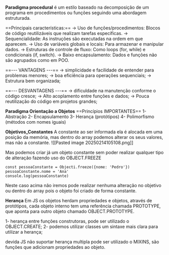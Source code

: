 **Paradigma procedural** 
é um estilo baseado na decomposição de um programa em procedimentos ou funções
seguindo uma abordagem estruturada. 

==Principais características:==
-> Uso de funções/procedimentos: Blocos de código reutilizáveis que realizam tarefas específicas.
-> Sequencialidade: As instruções são executadas na ordem em que aparecem.
-> Uso de variáveis globais e locais: Para armazenar e manipular dados.
-> Estruturas de controle de fluxo: Como loops (for, while) e condicionais (if, switch).
-> Baixo encapsulamento: Dados e funções não são agrupados como em POO.

==--- VANTAGENS ---==
-> simplicidade e facilidade de entender para problemas menores;
-> boa eficiência para operações sequenciais;
-> Estrutura bem organizada;

==--- DESVANTAGENS ---==
-> dificuldade na manutenção conforme o código cresce;
-> Alto acoplamento entre funções e dados;
-> Pouca reutilização do código em projetos grandes;


**Paradigma Orientação a Objetos**
==Princípios IMPORTANTES==
1- Abstração
2- Encapsulamento
3- Herança (protótipos)
4- Polimorfismo (métodos com nomes iguais)


**Objetivos_Constantes**
A constante ao ser informada ela é alocada em uma posição da memória, mas dentro do array podemos alterar os seus valores, mas não a constante.
![[Pasted image 20250214105108.png]]

Mas podemos criar já um objeto constante sem poder realizar qualquer tipo de alteração 
fazendo uso do OBJECT.FREEZE
```
const pessoaConstante = Objecti.freeze({nome: 'Pedro'})
pessoaConstante.nome = 'Ana'
console.log(pessoaConstante)
```
Neste caso acima não iremos pode realizar nenhuma alteração no objetivo ou dentro do array pois o objeto foi criado de forma constante.

**Herança**
Em JS os objetos herdam propriedades e objetos, através de protótipos, cada objeto interno tem uma referência chamada PROTOTYPE, que aponta para outro objeto chamado OBJECT.PROTOTYPE.

1- herança entre funções construtoras, pode ser utilizado o OBJECT.CREATE; 
2- podemos utilizar classes um sintaxe mais clara para utilizar a herança;

devida JS não suportar herança multipla pode ser utilizado o MIXINS, são funções que adicionam propriedades ao objeto. 
